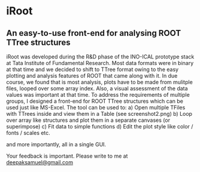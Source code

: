 # iRoot
## An easy-to-use front-end for analysing ROOT TTree structures
 
iRoot was developed during the R&D phase of the INO-ICAL prototype stack at Tata Institute of Fundamental Research. Most data formats were in binary at that time and we decided to shift to TTree format owing to the easy plotting and analysis features of ROOT that came along with it.
In due course, we found that is most analysis, plots have to be made from mulitple files, looped over some array index. Also, a visual assessment of the data values was important at that time. 
To address the requirements of multiple groups, I designed a front-end for ROOT TTree structures which can be used just like MS-Excel. 
The tool can be used to:
a) Open multiple TFiles with TTrees inside and view them in a Table (see screenshot2.png)
b) Loop over array like structures and plot them in a separate canvases (or superimpose)
c) Fit data to simple functions 
d) Edit the plot style like color / fonts / scales etc.

and more importantly, all in a single GUI.

Your feedback is important. Please write to me at deepaksamuel@gmail.com
